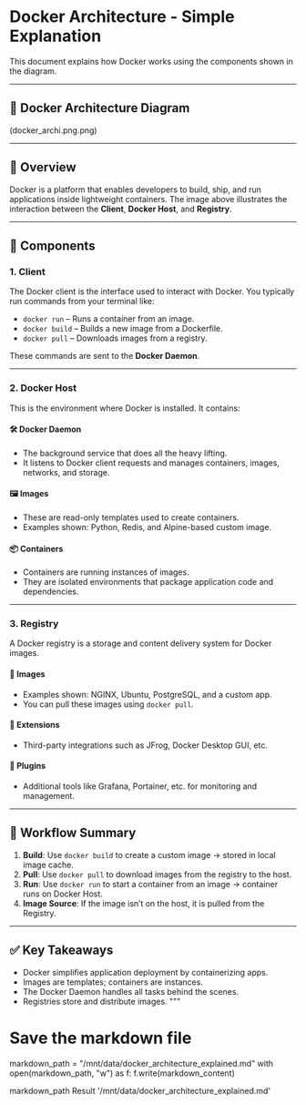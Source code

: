 # Docker Architecture - Simple Explanation

This document explains how Docker works using the components shown in the diagram.

---

## 📌 Docker Architecture Diagram

(docker_archi.png.png)

---

## 🔹 Overview

Docker is a platform that enables developers to build, ship, and run applications inside lightweight containers. The image above illustrates the interaction between the **Client**, **Docker Host**, and **Registry**.

---

## 🔸 Components

### 1. **Client**
The Docker client is the interface used to interact with Docker. You typically run commands from your terminal like:

- `docker run` – Runs a container from an image.
- `docker build` – Builds a new image from a Dockerfile.
- `docker pull` – Downloads images from a registry.

These commands are sent to the **Docker Daemon**.

---

### 2. **Docker Host**
This is the environment where Docker is installed. It contains:

#### 🛠 Docker Daemon
- The background service that does all the heavy lifting.
- It listens to Docker client requests and manages containers, images, networks, and storage.

#### 🖼 Images
- These are read-only templates used to create containers.
- Examples shown: Python, Redis, and Alpine-based custom image.

#### 📦 Containers
- Containers are running instances of images.
- They are isolated environments that package application code and dependencies.

---

### 3. **Registry**
A Docker registry is a storage and content delivery system for Docker images.

#### 🔹 Images
- Examples shown: NGINX, Ubuntu, PostgreSQL, and a custom app.
- You can pull these images using `docker pull`.

#### 🔹 Extensions
- Third-party integrations such as JFrog, Docker Desktop GUI, etc.

#### 🔹 Plugins
- Additional tools like Grafana, Portainer, etc. for monitoring and management.

---

## 🔄 Workflow Summary

1. **Build**: Use `docker build` to create a custom image → stored in local image cache.
2. **Pull**: Use `docker pull` to download images from the registry to the host.
3. **Run**: Use `docker run` to start a container from an image → container runs on Docker Host.
4. **Image Source**: If the image isn’t on the host, it is pulled from the Registry.

---

## ✅ Key Takeaways

- Docker simplifies application deployment by containerizing apps.
- Images are templates; containers are instances.
- The Docker Daemon handles all tasks behind the scenes.
- Registries store and distribute images.
"""

# Save the markdown file
markdown_path = "/mnt/data/docker_architecture_explained.md"
with open(markdown_path, "w") as f:
    f.write(markdown_content)

markdown_path
Result
'/mnt/data/docker_architecture_explained.md'
